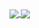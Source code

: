 <a href="https://github.com/geeks121">
  <img align="center" src="https://github-readme-stats-ochre-three.vercel.app/api?username=geeks121&count_private=true&show_icons=true&theme=radical" />
</a>
<a href="https://github.com/geeks121">
  <img align="center" src="https://github-readme-stats.vercel.app/api/top-langs/?username=geeks121" />
</a>
